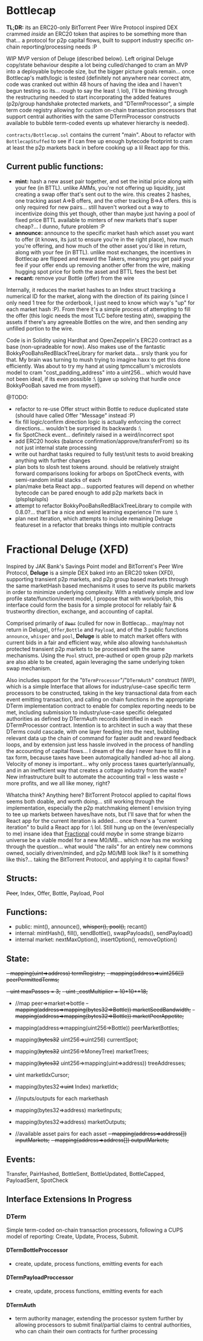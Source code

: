 # Bottlecap

**TL;DR:** its an ERC20-only BitTorrent Peer Wire Protocol inspired DEX crammed _inside_ an ERC20 token that aspires to be something more than that... a protocol for p2p capital flows, built to support industry specific on-chain reporting/processing needs :P

WIP MVP version of Deluge (described below). Left original Deluge copy/state behaviour despite a lot being culled/changed to cram an MVP into a deployable bytecode size, but the bigger picture goals remain... once Bottlecap's math/logic is tested (definitely not anywhere near correct atm, code was cranked out within 48 hours of having the idea and I haven't begun testing so its... rough to say the least :\ lol), I'll be thinking through the restructuring needed to start incorporating the added features (p2p/group handshake protected markets, and "DTermProcessor", a simple term code registry allowing for custom on-chain transaction processors that support central authorities with the same DTermProcessor constructs available to bubble term-coded events up whatever hierarchy is needed).

`contracts/Bottlecap.sol` contains the current "main". About to refactor with `BottlecapStuffed` to see if I can free up enough bytecode footprint to cram at least the p2p markets back in before cooking up a lil React app for this.

## Current public functions:
- **mint:** hash a new asset pair together, and set the initial price along with your fee (in BTTL). unlike AMMs, you're not offering up liquidity, just creating a swap offer that's sent out to the wire. this creates 2 hashes, one tracking asset A=>B offers, and the other tracking B=>A offers. this is only required for new pairs... still haven't worked out a way to incentivize doing this yet though, other than maybe just having a pool of fixed price BTTL available to minters of new markets that's super cheap?... I dunno, future problem :P
- **announce:** announce to the specific market hash which asset you want to offer (it knows, its just to ensure you're in the right place), how much you're offering, and how much of the other asset you'd like in return, along with your fee (in BTTL). unlike most exchanges, the incentives in Bottlecap are flipped and reward the Takers, meaning you get paid your fee if your offer ends up removing another offer from the wire, making hugging spot price for both the asset and BTTL fees the best bet
- **recant:** remove your Bottle (offer) from the wire

Internally, it reduces the market hashes to an Index struct tracking a numerical ID for the market, along with the direction of its pairing (since I only need 1 tree for the orderbook, I just need to know which way's "up" for each market hash :P). From there it's a simple process of attempting to fill the offer (this logic needs the most TLC before testing atm), swapping the assets if there's any agreeable Bottles on the wire, and then sending any unfilled portion to the wire.

Code is in Solidity using Hardhat and OpenZeppelin's ERC20 contract as a base (non-upradeable for now). Also makes use of the fantastic BokkyPooBahsRedBlackTreeLibrary for market data... srsly thank you for that. My brain was turning to mush trying to imagine haxx to get this done efficiently. Was about to try my hand at using tpmccallum's microslots model to cram "cost_padding_address" into a uint256... which would have not been ideal, if its even possible :\ (gave up solving that hurdle once BokkyPooBah saved me from myself).

@TODO:
- refactor to re-use Offer struct within Bottle to reduce duplicated state (should have called Offer "Message" instead :P)
- fix fill logic/confirm direction logic is actually enforcing the correct directions... wouldn't be surprised its backwards :\
- fix SpotCheck event... definitely raised in a weird/incorrect spot
- add ERC20 hooks (balance confirmation/approve/transferFrom) so its not just internal state processing
- write out hardhat tasks required to fully test/unit tests to avoid breaking anything with further changes
- plan bots to slosh test tokens around. should be relatively straight forward comparisons looking for arbops on SpotCheck events, with semi-random initial stacks of each
- plan/make beta React app... supported features will depend on whether bytecode can be pared enough to add p2p markets back in (plsplsplspls)
- attempt to refactor BokkyPooBahsRedBlackTreeLibrary to compile with 0.8.0?... that'll be a nice and weird learning experience I'm sure :\
- plan next iteration, which attempts to include remaining Deluge featureset in a refactor that breaks things into multiple contracts


# Fractional Deluge (XFD)

Inspired by JAK Bank's Savings Point model and BitTorrent's Peer Wire Protocol, **Deluge** is a simple DEX baked into an ERC20 token (XFD), supporting transient p2p markets, and p2p group based markets through the same marketHash based mechanisms it uses to serve its public markets in order to minimize underlying complexity. With a relatively simple and low profile state/function/event model, I propose that with work/polish, this interface could form the basis for a simple protocol for reliably fair & trustworthy direction, exchange, and accounting of capital.

Comprised primarily of ~~`Peer`~~ (culled for now in Bottlecap... may/may not return in Deluge), `Offer`,`Bottle` and `Payload`, and of the 3 public functions `announce`, `whisper` and `pool`, **Deluge** is able to match market offers with current bids in a fair and efficient way, while also allowing `handshakeHash` protected transient p2p markets to be processed with the same mechanisms. Using the `Pool` struct, pre-authed or open group p2p markets are also able to be created, again leveraging the same underlying token swap mechanism.

Also includes support for the "`DTermProcessor`"/"`DTermAuth`" construct (WIP), which is a simple Interface that allows for industry/use-case specific term processors to be constructed, taking in the key transactional data from each event emitting transaction, and calling on chain functions in the appropriate DTerm implementation contract to enable for complex reporting needs to be met, including submission to industry/use-case specific delegated authorities as defined by DTermAuth records identified in each DTermProcessor contract. Intention is to architect in such a way that these DTerms could cascade, with one layer feeding into the next, bubbling relevant data up the chain of command for faster audit and reward feedback loops, and by extension just less hassle involved in the process of handling the accounting of capital flows... I dream of the day I never have to fill in a tax form, because taxes have been automagically handled ad-hoc all along. Velocity of money is important... why only process taxes quarterly/annually, and in an inefficient way that creates a cottage industry from the waste? New infrastructure built to automate the accounting trail = less waste = more profits, and we all like money, right?

Whatcha think? Anything here? BitTorrent Protocol applied to capital flows seems both doable, and worth doing... still working through the implementation, especially the p2p matchmaking element I envision trying to tee up markets between haves/have nots, but I'll save that for when the React app for the current iteration is added... once there's a "current iteration" to build a React app for :\ lol. Still hung up on the (even/especially to me) insane idea that [Fractional](https://fractional.foundation) could _maybe_ in some strange bizarro universe be a viable model for a new M0/MB... which now has me working through the question... what would "the rails" for an entirely new commons owned, socially driven/minded, and p2p M0/MB look like? Is it something like this?... taking the BitTorrent Protocol, and applying it to capital flows?

## Structs:
~~Peer~~, Index, Offer, Bottle, Payload, Pool

## Functions:
- public: mint(), announce(), ~~whisper(), pool(),~~ recant()
- internal: mintHash(), fill(), sendBottle(), swapPayloads(), sendPayload()
- internal market: nextMaxOption(), insertOption(), removeOption()

## State:
~~- mapping(uint=>address) termRegistry;~~
~~- mapping(address=>uint256[]) peerPermittedTerms;~~

~~- uint maxPasses = 3;~~
~~- uint _costMultiplier = 10*10**18;~~

-    //map peer=>market=>bottle
~~- mapping(address=>mapping(bytes32=>Bottle)) marketSeedBandwidth;~~
~~- mapping(address=>mapping(bytes32=>Bottle)) marketPeerAppetite;~~
- mapping(address=>mapping(uint256=>Bottle)) peerMarketBottles;

- mapping(~~bytes32~~ uint256=>uint256) currentSpot;

- mapping(~~bytes32~~ uint256=>MoneyTree) marketTrees;
- mapping(~~bytes32~~ uint256=>mapping(uint=>address)) treeAddresses;

- uint marketIdxCursor;
- mapping(bytes32=>~~uint~~ Index) marketIdx;


-    //inputs/outputs for each markethash
- mapping(bytes32=>address) marketInputs;
- mapping(bytes32=>address) marketOutputs;

-    //available asset pairs for each asset
~~- mapping(address=>address[]) inputMarkets;~~
~~- mapping(address=>address[]) outputMarkets;~~

## Events:
Transfer, PairHashed, BottleSent, BottleUpdated, BottleCapped, PayloadSent, SpotCheck

## Interface Extensions In Progress

### DTerm

Simple term-coded on-chain transaction processors, following a CUPS model of reporting: Create, Update, Process, Submit.

#### DTermBottleProccessor
- create, update, process functions, emitting events for each

#### DTermPayloadProccessor
- create, update, process functions, emitting events for each

####  DTermAuth
- term authority manager, extending the processor system further by allowing processors to submit final/partial claims to central authorities, who can chain their own contracts for further processing
